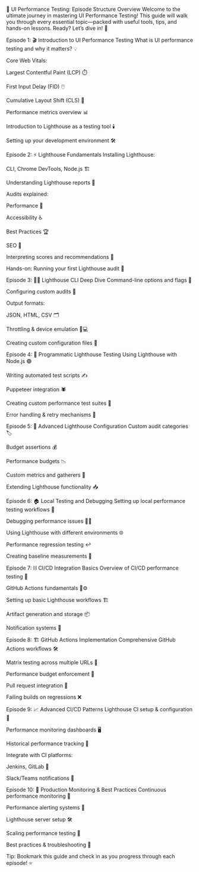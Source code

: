 🚀 UI Performance Testing: Episode Structure Overview
Welcome to the ultimate journey in mastering UI Performance Testing! This guide will walk you through every essential topic—packed with useful tools, tips, and hands-on lessons. Ready? Let’s dive in! 🌊

Episode 1: 🎬 Introduction to UI Performance Testing
What is UI performance testing and why it matters? 💡

Core Web Vitals:

Largest Contentful Paint (LCP) ⏱️

First Input Delay (FID) 🖱️

Cumulative Layout Shift (CLS) 🔀

Performance metrics overview 📊

Introduction to Lighthouse as a testing tool 🕯️

Setting up your development environment 🛠️

Episode 2: ⚡ Lighthouse Fundamentals
Installing Lighthouse:

CLI, Chrome DevTools, Node.js 🏗️

Understanding Lighthouse reports 📑

Audits explained:

Performance 🚗

Accessibility ♿

Best Practices 🏆

SEO 🔎

Interpreting scores and recommendations 🎯

Hands-on: Running your first Lighthouse audit 🏃

Episode 3: 🧑‍💻 Lighthouse CLI Deep Dive
Command-line options and flags 🏴

Configuring custom audits 🔧

Output formats:

JSON, HTML, CSV 🗂️

Throttling & device emulation 📱💻

Creating custom configuration files 📂

Episode 4: 🤖 Programmatic Lighthouse Testing
Using Lighthouse with Node.js 🟢

Writing automated test scripts ✍️

Puppeteer integration 🕷️

Creating custom performance test suites 🧪

Error handling & retry mechanisms 🔁

Episode 5: 🔬 Advanced Lighthouse Configuration
Custom audit categories 🏷️

Budget assertions 💰

Performance budgets 📉

Custom metrics and gatherers 📏

Extending Lighthouse functionality 📥

Episode 6: 🏠 Local Testing and Debugging
Setting up local performance testing workflows 🧩

Debugging performance issues 🕵️‍♂️

Using Lighthouse with different environments 🌐

Performance regression testing ↩️

Creating baseline measurements 🏁

Episode 7: ⛓️ CI/CD Integration Basics
Overview of CI/CD performance testing 🔄

GitHub Actions fundamentals 🐙⚙️

Setting up basic Lighthouse workflows 🏗️

Artifact generation and storage 📦

Notification systems 🔔

Episode 8: 🏗️ GitHub Actions Implementation
Comprehensive GitHub Actions workflows 🛠️

Matrix testing across multiple URLs 🧬

Performance budget enforcement 🚦

Pull request integration 🔀

Failing builds on regressions ❌

Episode 9: 📈 Advanced CI/CD Patterns
Lighthouse CI setup & configuration 🦑

Performance monitoring dashboards 🖥️

Historical performance tracking 📆

Integrate with CI platforms:

Jenkins, GitLab 🤝

Slack/Teams notifications 💬

Episode 10: 🏁 Production Monitoring & Best Practices
Continuous performance monitoring 🔁

Performance alerting systems 🚨

Lighthouse server setup 🛠️

Scaling performance testing 📶

Best practices & troubleshooting 🥇

Tip: Bookmark this guide and check in as you progress through each episode! ⭐
